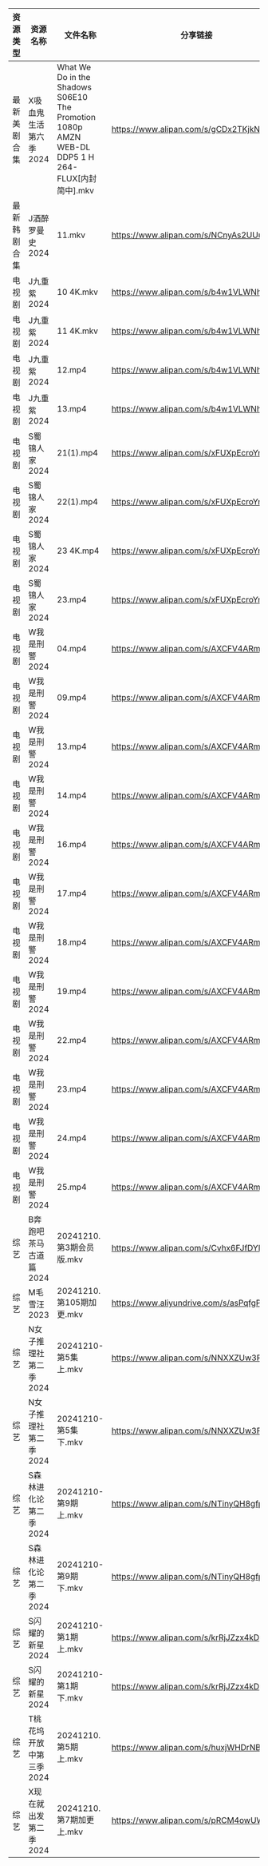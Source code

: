 | 资源类型   | 资源名称           | 文件名称                                                                                         | 分享链接                                      | 更新时间                |
| ------ | -------------- | -------------------------------------------------------------------------------------------- | ----------------------------------------- | ------------------- |
| 最新美剧合集 | X吸血鬼生活第六季2024  | What We Do in the Shadows S06E10 The Promotion 1080p AMZN WEB-DL DDP5 1 H 264-FLUX[内封简中].mkv | https://www.alipan.com/s/gCDx2TKjkNi      | 2024-12-10 18:06:21 |
| 最新韩剧合集 | J酒醉罗曼史2024     | 11.mkv                                                                                       | https://www.alipan.com/s/NCnyAs2UUuM      | 2024-12-10 00:05:47 |
| 电视剧    | J九重紫2024       | 10 4K.mkv                                                                                    | https://www.alipan.com/s/b4w1VLWNhRP      | 2024-12-10 12:05:36 |
| 电视剧    | J九重紫2024       | 11 4K.mkv                                                                                    | https://www.alipan.com/s/b4w1VLWNhRP      | 2024-12-10 12:05:36 |
| 电视剧    | J九重紫2024       | 12.mp4                                                                                       | https://www.alipan.com/s/b4w1VLWNhRP      | 2024-12-10 19:06:05 |
| 电视剧    | J九重紫2024       | 13.mp4                                                                                       | https://www.alipan.com/s/b4w1VLWNhRP      | 2024-12-10 20:05:36 |
| 电视剧    | S蜀锦人家2024      | 21(1).mp4                                                                                    | https://www.alipan.com/s/xFUXpEcroYn      | 2024-12-10 19:06:53 |
| 电视剧    | S蜀锦人家2024      | 22(1).mp4                                                                                    | https://www.alipan.com/s/xFUXpEcroYn      | 2024-12-10 19:06:53 |
| 电视剧    | S蜀锦人家2024      | 23 4K.mp4                                                                                    | https://www.alipan.com/s/xFUXpEcroYn      | 2024-12-10 16:06:18 |
| 电视剧    | S蜀锦人家2024      | 23.mp4                                                                                       | https://www.alipan.com/s/xFUXpEcroYn      | 2024-12-10 19:06:52 |
| 电视剧    | W我是刑警2024      | 04.mp4                                                                                       | https://www.alipan.com/s/AXCFV4ARmJN      | 2024-12-10 16:06:27 |
| 电视剧    | W我是刑警2024      | 09.mp4                                                                                       | https://www.alipan.com/s/AXCFV4ARmJN      | 2024-12-10 16:06:27 |
| 电视剧    | W我是刑警2024      | 13.mp4                                                                                       | https://www.alipan.com/s/AXCFV4ARmJN      | 2024-12-10 16:06:27 |
| 电视剧    | W我是刑警2024      | 14.mp4                                                                                       | https://www.alipan.com/s/AXCFV4ARmJN      | 2024-12-10 16:06:26 |
| 电视剧    | W我是刑警2024      | 16.mp4                                                                                       | https://www.alipan.com/s/AXCFV4ARmJN      | 2024-12-10 16:06:26 |
| 电视剧    | W我是刑警2024      | 17.mp4                                                                                       | https://www.alipan.com/s/AXCFV4ARmJN      | 2024-12-10 16:06:26 |
| 电视剧    | W我是刑警2024      | 18.mp4                                                                                       | https://www.alipan.com/s/AXCFV4ARmJN      | 2024-12-10 16:06:26 |
| 电视剧    | W我是刑警2024      | 19.mp4                                                                                       | https://www.alipan.com/s/AXCFV4ARmJN      | 2024-12-10 16:06:26 |
| 电视剧    | W我是刑警2024      | 22.mp4                                                                                       | https://www.alipan.com/s/AXCFV4ARmJN      | 2024-12-10 16:06:25 |
| 电视剧    | W我是刑警2024      | 23.mp4                                                                                       | https://www.alipan.com/s/AXCFV4ARmJN      | 2024-12-10 16:06:25 |
| 电视剧    | W我是刑警2024      | 24.mp4                                                                                       | https://www.alipan.com/s/AXCFV4ARmJN      | 2024-12-10 16:06:25 |
| 电视剧    | W我是刑警2024      | 25.mp4                                                                                       | https://www.alipan.com/s/AXCFV4ARmJN      | 2024-12-10 16:06:25 |
| 综艺     | B奔跑吧茶马古道篇2024  | 20241210.第3期会员版.mkv                                                                          | https://www.alipan.com/s/Cvhx6FJfDYP      | 2024-12-10 14:06:46 |
| 综艺     | M毛雪汪2023       | 20241210.第105期加更.mkv                                                                         | https://www.aliyundrive.com/s/asPqfgPRqAg | 2024-12-10 14:07:06 |
| 综艺     | N女子推理社第二季2024  | 20241210-第5集上.mkv                                                                            | https://www.alipan.com/s/NNXXZUw3FNE      | 2024-12-10 14:07:29 |
| 综艺     | N女子推理社第二季2024  | 20241210-第5集下.mkv                                                                            | https://www.alipan.com/s/NNXXZUw3FNE      | 2024-12-10 14:07:29 |
| 综艺     | S森林进化论第二季2024  | 20241210-第9期上.mkv                                                                            | https://www.alipan.com/s/NTinyQH8gfp      | 2024-12-10 14:07:44 |
| 综艺     | S森林进化论第二季2024  | 20241210-第9期下.mkv                                                                            | https://www.alipan.com/s/NTinyQH8gfp      | 2024-12-10 14:07:43 |
| 综艺     | S闪耀的新星2024     | 20241210-第1期上.mkv                                                                            | https://www.alipan.com/s/krRjJZzx4kD      | 2024-12-10 14:07:46 |
| 综艺     | S闪耀的新星2024     | 20241210-第1期下.mkv                                                                            | https://www.alipan.com/s/krRjJZzx4kD      | 2024-12-10 14:07:46 |
| 综艺     | T桃花坞开放中第三季2024 | 20241210.第5期上.mkv                                                                            | https://www.alipan.com/s/huxjWHDrNBn      | 2024-12-10 20:07:36 |
| 综艺     | X现在就出发第二季2024  | 20241210.第7期加更上.mkv                                                                          | https://www.alipan.com/s/pRCM4owUWkM      | 2024-12-10 14:08:16 |
